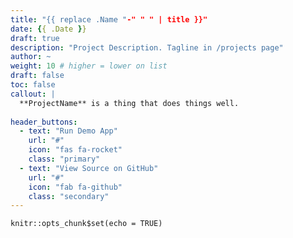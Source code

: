```yaml
---
title: "{{ replace .Name "-" " " | title }}"
date: {{ .Date }}
draft: true
description: "Project Description. Tagline in /projects page"
author: ~
weight: 10 # higher = lower on list
draft: false
toc: false
callout: |
  **ProjectName** is a thing that does things well.
  
header_buttons:
  - text: "Run Demo App"
    url: "#"
    icon: "fas fa-rocket"
    class: "primary"
  - text: "View Source on GitHub"
    url: "#"
    icon: "fab fa-github"
    class: "secondary"
---
```


```{r setup, include=FALSE}
knitr::opts_chunk$set(echo = TRUE)
```

<!-- Project Description or README Goes Here -->